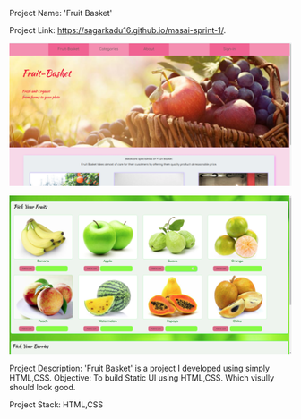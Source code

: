 Project Name: 'Fruit Basket'

Project Link:  https://sagarkadu16.github.io/masai-sprint-1/. 

![Landing Page](./resources/fruitbasket.png)

![Pick Fruits](./resources/pick-fruits.png)

Project Description:
'Fruit Basket' is a project I developed using simply HTML,CSS.
Objective: To build Static UI using HTML,CSS. Which visully should look good.

Project Stack: HTML,CSS
